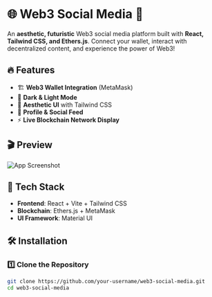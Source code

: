 # 🌐 Web3 Social Media 🚀  

An **aesthetic, futuristic** Web3 social media platform built with **React, Tailwind CSS, and Ethers.js**. Connect your wallet, interact with decentralized content, and experience the power of Web3!  

## 🔥 Features  
- 🏗 **Web3 Wallet Integration** (MetaMask)  
- 🎨 **Dark & Light Mode**  
- 🌈 **Aesthetic UI** with Tailwind CSS  
- 📸 **Profile & Social Feed**  
- ⚡ **Live Blockchain Network Display**  

## 🎬 Preview  
![App Screenshot](https://your-image-link.com/screenshot.png)  

## 🚀 Tech Stack  
- **Frontend**: React + Vite + Tailwind CSS  
- **Blockchain**: Ethers.js + MetaMask  
- **UI Framework**: Material UI  

## 🛠 Installation  

### 1️⃣ Clone the Repository  
```bash
git clone https://github.com/your-username/web3-social-media.git  
cd web3-social-media  
